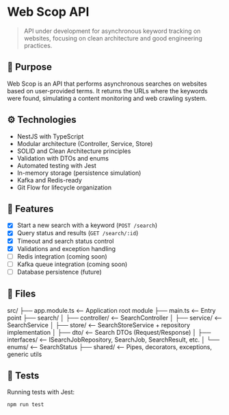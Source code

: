 # Web Scop API

> API under development for asynchronous keyword tracking on websites, focusing on clean architecture and good engineering practices.

## 🚀 Purpose

Web Scop is an API that performs asynchronous searches on websites based on user-provided terms. It returns the URLs where the keywords were found, simulating a content monitoring and web crawling system.

## ⚙️ Technologies

- NestJS with TypeScript
- Modular architecture (Controller, Service, Store)
- SOLID and Clean Architecture principles
- Validation with DTOs and enums
- Automated testing with Jest
- In-memory storage (persistence simulation)
- Kafka and Redis-ready
- Git Flow for lifecycle organization

## 🔧 Features

- [x] Start a new search with a keyword (`POST /search`)
- [x] Query status and results (`GET /search/:id`)
- [x] Timeout and search status control
- [x] Validations and exception handling
- [ ] Redis integration (coming soon)
- [ ] Kafka queue integration (coming soon)
- [ ] Database persistence (future)

## 📂 Files

src/
├── app.module.ts <-- Application root module
├── main.ts <-- Entry point
├── search/
│ ├── controller/ <-- SearchController
│ ├── service/ <-- SearchService
│ ├── store/ <-- SearchStoreService + repository implementation
│ ├── dto/ <-- Search DTOs (Request/Response)
│ ├── interfaces/ <-- ISearchJobRepository, SearchJob, SearchResult, etc.
│ └── enums/ <-- SearchStatus
├── shared/ <-- Pipes, decorators, exceptions, generic utils

## 🧪 Tests

Running tests with Jest:

```bash
npm run test
